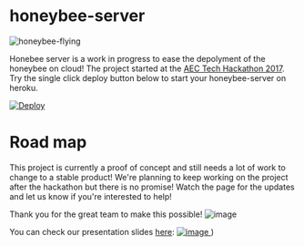 # honeybee-server
![honeybee-flying](https://user-images.githubusercontent.com/2915573/31865453-2591200a-b73d-11e7-9711-94a66604b6b9.gif)


Honebee server is a work in progress to ease the depolyment of the honeybee on cloud! The project started at the [AEC Tech Hackathon 2017](http://core.thorntontomasetti.com/aec-tech-symposium-and-hackathon-2017/aec-tech-symposium-and-hackathon-2017-hackathon-info/). Try the single click deploy button below to start your honeybee-server on heroku.

[![Deploy](https://www.herokucdn.com/deploy/button.svg)](https://heroku.com/deploy?template=https://github.com/ladybug-tools/honeybee-server)


# Road map
This project is currently a proof of concept and still needs a lot of work to change to a stable product! We're planning to keep working on the project after the hackathon but there is no promise! Watch the page for the updates and let us know if you're interested to help!

Thank you for the great team to make this possible!
![image](https://user-images.githubusercontent.com/2915573/31865331-7ae89882-b73b-11e7-9ee5-3e71b142b1df.png)


You can check our presentation slides [here](https://docs.google.com/presentation/d/1YlwquhsBBgxfumkY-J7UKnoCuar_B2suB9dp5pNW33M/edit?usp=sharing):
[![image](https://user-images.githubusercontent.com/2915573/31865438-f49fee68-b73c-11e7-80ca-bf4534caa8e0.png)
](https://docs.google.com/presentation/d/1YlwquhsBBgxfumkY-J7UKnoCuar_B2suB9dp5pNW33M/edit?usp=sharing)
)
